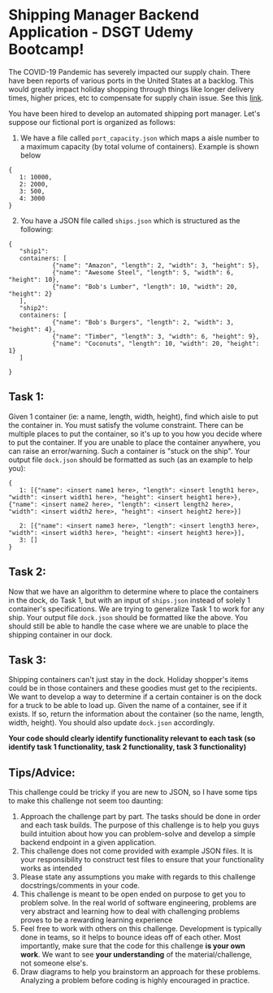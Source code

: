 # Shipping Manager Backend Application - DSGT Udemy Bootcamp!
The COVID-19 Pandemic has severely impacted our supply chain. 
There have been reports of various ports in the United States at a backlog. This would greatly impact holiday shopping through things
like longer delivery times, higher prices, etc to compensate for supply chain issue. See this [link](https://www.cbsnews.com/news/60-minutes-supply-chain-crisis-2021-11-11/).


You have been hired to develop an automated shipping port manager. Let's suppose our fictional port is organized as follows:

1. We have a file called `port_capacity.json` which maps a aisle number to a maximum capacity (by total volume of containers). Example is shown below

```
{
   1: 10000,
   2: 2000,
   3: 500,
   4: 3000
}
```

2. You have a JSON file called `ships.json` which is structured as the following:

```
{
   "ship1": 
   containers: [
            {"name": "Amazon", "length": 2, "width": 3, "height": 5},
            {"name": "Awesome Steel", "length": 5, "width": 6, "height": 10},
            {"name": "Bob's Lumber", "length": 10, "width": 20, "height": 2}
   ],
   "ship2": 
   containers: [
            {"name": "Bob's Burgers", "length": 2, "width": 3, "height": 4},
            {"name": "Timber", "length": 3, "width": 6, "height": 9},
            {"name": "Coconuts", "length": 10, "width": 20, "height": 1}
   ]
   
}
```

## Task 1: 
Given 1 container (ie: a name, length, width, height), find which aisle to put the container in. You must satisfy the volume constraint. There can be multiple places to put the container, so it's up to you how you decide where to put the container. If you are unable to place the container anywhere, you can raise an error/warning. Such a container is "stuck on the ship". Your output file `dock.json` should be formatted as such (as an example to help you):

```
{
   1: [{"name": <insert name1 here>, "length": <insert length1 here>, "width": <insert width1 here>, "height": <insert height1 here>}, {"name": <insert name2 here>, "length": <insert length2 here>, "width": <insert width2 here>, "height": <insert height2 here>}]
   
   2: [{"name": <insert name3 here>, "length": <insert length3 here>, "width": <insert width3 here>, "height": <insert height3 here>}],
   3: []
}
```

## Task 2:
Now that we have an algorithm to determine where to place the containers in the dock, do Task 1, but with an input of `ships.json` instead of solely 1 container's specifications. We are trying to generalize Task 1 to work for any ship. Your output file `dock.json` should be formatted like the above. You should still be able to handle the case where we are unable to place the shipping container in our dock.

## Task 3:
Shipping containers can't just stay in the dock. Holiday shopper's items could be in those containers and these goodies must get to the recipients. We want to develop a way to determine if a certain container is on the dock for a truck to be able to load up. Given the name of a container, see if it exists. If so, return the information about the container (so the name, length, width, height). You should also update `dock.json` accordingly.


**Your code should clearly identify functionality relevant to each task (so identify task 1 functionality, task 2 functionality, task 3 functionality)**

## Tips/Advice:
This challenge could be tricky if you are new to JSON, so I have some tips to make this challenge not seem too daunting:

1. Approach the challenge part by part. The tasks should be done in order and each task builds. The purpose of this challenge is to help you guys build intuition about how you can problem-solve and develop a simple backend endpoint in a given application.
2. This challenge does not come provided with example JSON files. It is your responsibility to construct test files to ensure that your functionality works as intended
3. Please state any assumptions you make with regards to this challenge docstrings/comments in your code. 
4. This challenge is meant to be open ended on purpose to get you to problem solve. In the real world of software engineering, problems are very abstract and learning how to deal with challenging problems proves to be a rewarding learning experience 
5. Feel free to work with others on this challenge. Development is typically done in teams, so it helps to bounce ideas off of each other. Most importantly, make sure that the code for this challenge **is your own work**. We want to see **your understanding** of the material/challenge, not someone else's. 
6. Draw diagrams to help you brainstorm an approach for these problems. Analyzing a problem before coding is highly encouraged in practice.
